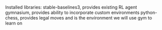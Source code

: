 Installed libraries:
    stable-baselines3, provides existing RL agent
    gymnasium, provides ability to incorporate custom environments
    python-chess, provides legal moves and is the environment we will use gym to learn on

